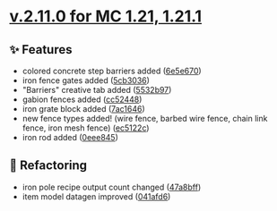 # [v.2.11.0 for MC 1.21, 1.21.1](https://github.com/XxRexRaptorxX/CityCraft/compare/v.2.11.0-dev1...v.2.11.0-dev15)

## ✨ Features

- colored concrete step barriers added ([6e5e670](https://github.com/XxRexRaptorxX/CityCraft/commit/6e5e670ea9b04d8b05b4d665a3d87373b712ffa9))
- iron fence gates added ([5cb3036](https://github.com/XxRexRaptorxX/CityCraft/commit/5cb3036153bb9f158703e62836f9e04954a4eb9e))
- "Barriers" creative tab added ([5532b97](https://github.com/XxRexRaptorxX/CityCraft/commit/5532b97c3b121f689edea2e116eb198b1a73b227))
- gabion fences added ([cc52448](https://github.com/XxRexRaptorxX/CityCraft/commit/cc524487c67b65d078c9a8a195319abbe06b8d50))
- iron grate block added ([7ac1646](https://github.com/XxRexRaptorxX/CityCraft/commit/7ac164677920073623763b2eaffd71bf6680e0c5))
- new fence types added! (wire fence, barbed wire fence, chain link fence, iron mesh fence) ([ec5122c](https://github.com/XxRexRaptorxX/CityCraft/commit/ec5122c72543b3c2f2fdf153ebff76a4076a0390))
- iron rod added ([0eee845](https://github.com/XxRexRaptorxX/CityCraft/commit/0eee84594161280688706403ade3fde3f7a1605a))

## 🔨 Refactoring

- iron pole recipe output count changed ([47a8bff](https://github.com/XxRexRaptorxX/CityCraft/commit/47a8bff1eac5fe1575d664e9f69cd443795350bc))
- item model datagen improved ([041afd6](https://github.com/XxRexRaptorxX/CityCraft/commit/041afd6748c012f66bbf52f81402194c0308babf))

